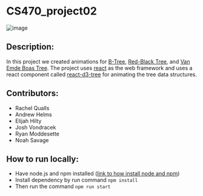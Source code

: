 # CS470_project02

![image](https://user-images.githubusercontent.com/60998598/235253344-3683dfd0-0b86-4fc3-a841-c387f567fbb4.png)

## Description:
In this project we created animations for [B-Tree](https://www.geeksforgeeks.org/introduction-of-b-tree-2/), [Red-Black Tree](https://www.geeksforgeeks.org/introduction-to-red-black-tree/), and [Van Emde Boas Tree](https://www.geeksforgeeks.org/van-emde-boas-tree-set-1-basics-and-construction/). The project uses [react](https://reactjs.org/docs/getting-started.html) as the web framework and uses a react component called [react-d3-tree](https://www.npmjs.com/package/react-d3-tree) for animating the tree data structures.

## Contributors:
- Rachel Qualls
- Andrew Helms
- Elijah Hilty
- Josh Vondracek
- Ryan Moddesette
- Noah Savage

## How to run locally:
- Have node.js and npm installed ([link to how install node and npm](https://docs.npmjs.com/downloading-and-installing-node-js-and-npm))
- Install dependency by run command `npm install`
- Then run the command `npm run start`
